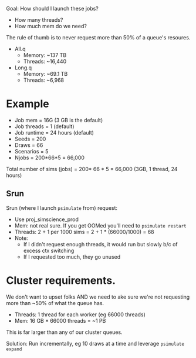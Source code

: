 Goal: How should I launch these jobs?
- How many threads?
- How much mem do we need?

The rule of thumb is to never request more than 50% of a queue's resoures.
- All.q
	- Memory: ~137 TB
	- Threads: ~16,440
- Long.q
	- Memory: ~69.1 TB
	- Threads: ~6,968

# Example
- Job mem = 16G (3 GB is the default)
- Job threads = 1 (default)
- Job runtime = 24 hours (default)
- Seeds = 200
- Draws = 66
- Scenarios = 5
- Njobs = 200\*66\*5 = 66,000 

Total number of sims (jobs) = 200* 66 * 5 = 66,000 (3GB, 1 thread, 24 hours)

## Srun
Srun (where I launch `psimulate` from) request:
- Use proj_simscience_prod
- Mem: not real sure. If you get OOMed you'll need to `psimulate restart`
- Threads: 2 + 1 per 1000 sims = 2 + 1 * (66000/1000) = 68 
- Note: 
    - If I didn't request enough threads, it would run but slowly b/c of excess ctx switching
    - If I requested too much, they go unused

# Cluster requirements. 
We don't want to upset folks AND we need to ake sure we're not requesting more than ~50% of what the queue has.
- Threads: 1 thread for each worker (eg 66000 threads)
- Mem: 16 GB * 66000 threads = ~1 PB

This is far larger than any of our cluster queues. 
	
Solution: Run incrementally, eg 10 draws at a time and leverage `psimulate expand` 